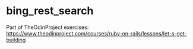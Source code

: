 # bing_rest_search
Part of TheOdinProject exercises: https://www.theodinproject.com/courses/ruby-on-rails/lessons/let-s-get-building
